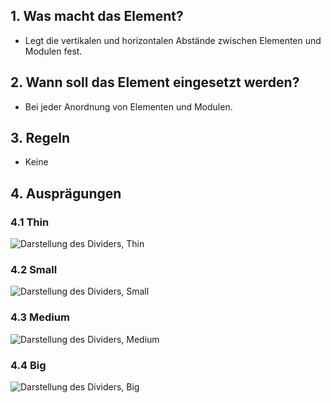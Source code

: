 ## 1. Was macht das Element?
*   Legt die vertikalen und horizontalen Abstände zwischen Elementen und Modulen fest.

## 2. Wann soll das Element eingesetzt werden?
*   Bei jeder Anordnung von Elementen und Modulen.

## 3. Regeln
*   Keine

## 4. Ausprägungen

### 4.1 Thin
![Darstellung des Dividers, Thin](https://raw.githubusercontent.com/sbb-design-systems/design-system-mobile-documentation/doku-update/documentation/divider/images/ME05_Thin.png 'class: image')

### 4.2 Small
![Darstellung des Dividers, Small](https://raw.githubusercontent.com/sbb-design-systems/design-system-mobile-documentation/doku-update/documentation/divider/images/ME05_Small.png 'class: image')

### 4.3 Medium
![Darstellung des Dividers, Medium](https://raw.githubusercontent.com/sbb-design-systems/design-system-mobile-documentation/doku-update/documentation/divider/images/ME05_Medium.png 'class: image')

### 4.4 Big
![Darstellung des Dividers, Big](https://raw.githubusercontent.com/sbb-design-systems/design-system-mobile-documentation/doku-update/documentation/divider/images/ME05_Big.png 'class: image')